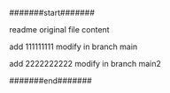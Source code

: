 #######start#######

readme original file content

add 111111111 modify in branch main

add 2222222222 modify in branch main2

#######end#######
